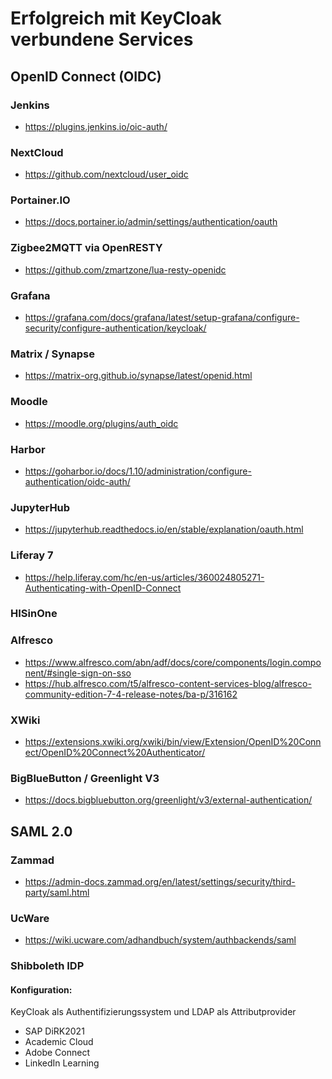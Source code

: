 # Erfolgreich mit KeyCloak verbundene Services

## OpenID Connect (OIDC)

### Jenkins
- https://plugins.jenkins.io/oic-auth/

### NextCloud
- https://github.com/nextcloud/user_oidc

### Portainer.IO
- https://docs.portainer.io/admin/settings/authentication/oauth

### Zigbee2MQTT via OpenRESTY
- https://github.com/zmartzone/lua-resty-openidc

### Grafana
- https://grafana.com/docs/grafana/latest/setup-grafana/configure-security/configure-authentication/keycloak/

### Matrix / Synapse
- https://matrix-org.github.io/synapse/latest/openid.html

### Moodle
- https://moodle.org/plugins/auth_oidc

### Harbor
- https://goharbor.io/docs/1.10/administration/configure-authentication/oidc-auth/

### JupyterHub
- https://jupyterhub.readthedocs.io/en/stable/explanation/oauth.html

### Liferay 7
- https://help.liferay.com/hc/en-us/articles/360024805271-Authenticating-with-OpenID-Connect

### HISinOne

### Alfresco
- https://www.alfresco.com/abn/adf/docs/core/components/login.component/#single-sign-on-sso
- https://hub.alfresco.com/t5/alfresco-content-services-blog/alfresco-community-edition-7-4-release-notes/ba-p/316162

### XWiki
- https://extensions.xwiki.org/xwiki/bin/view/Extension/OpenID%20Connect/OpenID%20Connect%20Authenticator/

### BigBlueButton / Greenlight V3
- https://docs.bigbluebutton.org/greenlight/v3/external-authentication/

## SAML 2.0

### Zammad
- https://admin-docs.zammad.org/en/latest/settings/security/third-party/saml.html

### UcWare
- https://wiki.ucware.com/adhandbuch/system/authbackends/saml

### Shibboleth IDP 
#### Konfiguration: 
KeyCloak als Authentifizierungssystem und LDAP als Attributprovider
- SAP DiRK2021
- Academic Cloud
- Adobe Connect
- LinkedIn Learning
